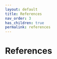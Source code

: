 ```yaml
---
layout: default
title: References
nav_order: 3
has_children: true
permalink: references
---
```

# References